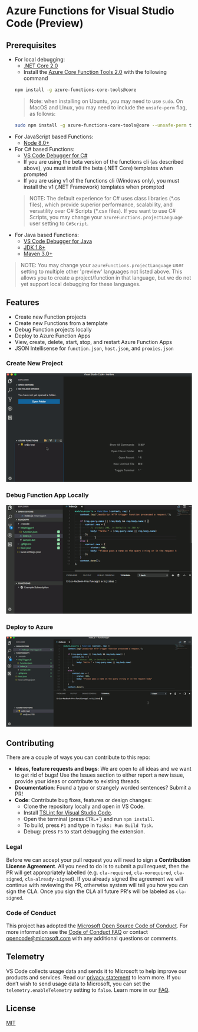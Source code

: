 # Azure Functions for Visual Studio Code (Preview)

## Prerequisites
* For local debugging:
  * [.NET Core 2.0](https://www.microsoft.com/net/download/core)
  * Install the [Azure Core Function Tools 2.0](https://docs.microsoft.com/en-us/azure/azure-functions/functions-run-local) with the following command
  ```bash
  npm install -g azure-functions-core-tools@core
  ```
  > Note: when installing on Ubuntu, you may need to use `sudo`. On MacOS and LInux, you may need to include the `unsafe-perm` flag, as follows:
  ```bash
  sudo npm install -g azure-functions-core-tools@core --unsafe-perm true
  ```
* For JavaScript based Functions:
  * [Node 8.0+](https://nodejs.org/)
* For C# based Functions:
  * [VS Code Debugger for C#](https://marketplace.visualstudio.com/items?itemName=ms-vscode.csharp)
  * If you are using the beta version of the functions cli (as described above), you must install the beta (.NET Core) templates when prompted
  * If you are using v1 of the functions cli (Windows only), you must install the v1 (.NET Framework) templates when prompted
  > NOTE: The default experience for C# uses class libraries (&ast;.cs files), which provide superior performance, scalability, and versatility over C# Scripts (&ast;.csx files). If you want to use C# Scripts, you may change your `azureFunctions.projectLanguage` user setting to `C#Script`.
* For Java based Functions:
  * [VS Code Debugger for Java](https://marketplace.visualstudio.com/items?itemName=vscjava.vscode-java-debug)
  * [JDK 1.8+](http://www.oracle.com/technetwork/java/javase/downloads/index.html)
  * [Maven 3.0+](https://maven.apache.org/)

> NOTE: You may change your `azureFunctions.projectLanguage` user setting to multiple other 'preview' languages not listed above. This allows you to create a project/function in that language, but we do not yet support local debugging for these languages.

## Features

* Create new Function projects
* Create new Functions from a template
* Debug Function projects locally
* Deploy to Azure Function Apps
* View, create, delete, start, stop, and restart Azure Function Apps
* JSON Intellisense for `function.json`, `host.json`, and `proxies.json`

### Create New Project

![CreateProject](resources/CreateProject.gif)

### Debug Function App Locally

![Debug](resources/Debug.gif)

### Deploy to Azure

![Deploy](resources/Deploy.gif)

## Contributing
There are a couple of ways you can contribute to this repo:

- **Ideas, feature requests and bugs**: We are open to all ideas and we want to get rid of bugs! Use the Issues section to either report a new issue, provide your ideas or contribute to existing threads.
- **Documentation**: Found a typo or strangely worded sentences? Submit a PR!
- **Code**: Contribute bug fixes, features or design changes:
  - Clone the repository locally and open in VS Code.
  - Install [TSLint for Visual Studio Code](https://marketplace.visualstudio.com/items?itemName=eg2.tslint).
  - Open the terminal (press `CTRL+`\`) and run `npm install`.
  - To build, press `F1` and type in `Tasks: Run Build Task`.
  - Debug: press `F5` to start debugging the extension.

### Legal
Before we can accept your pull request you will need to sign a **Contribution License Agreement**. All you need to do is to submit a pull request, then the PR will get appropriately labelled (e.g. `cla-required`, `cla-norequired`, `cla-signed`, `cla-already-signed`). If you already signed the agreement we will continue with reviewing the PR, otherwise system will tell you how you can sign the CLA. Once you sign the CLA all future PR's will be labeled as `cla-signed`.

### Code of Conduct
This project has adopted the [Microsoft Open Source Code of Conduct](https://opensource.microsoft.com/codeofconduct/). For more information see the [Code of Conduct FAQ](https://opensource.microsoft.com/codeofconduct/faq/) or contact [opencode@microsoft.com](mailto:opencode@microsoft.com) with any additional questions or comments.

## Telemetry
VS Code collects usage data and sends it to Microsoft to help improve our products and services. Read our [privacy statement](https://go.microsoft.com/fwlink/?LinkID=528096&clcid=0x409) to learn more. If you don’t wish to send usage data to Microsoft, you can set the `telemetry.enableTelemetry` setting to `false`. Learn more in our [FAQ](https://code.visualstudio.com/docs/supporting/faq#_how-to-disable-telemetry-reporting).

## License
[MIT](LICENSE.md)
